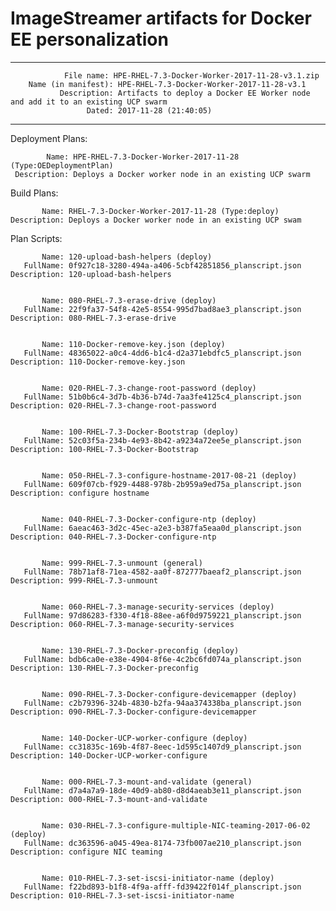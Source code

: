 # ImageStreamer artifacts for Docker EE personalization

--------------------------------------------------------------------------------

	            File name: HPE-RHEL-7.3-Docker-Worker-2017-11-28-v3.1.zip
		Name (in manifest): HPE-RHEL-7.3-Docker-Worker-2017-11-28-v3.1
		       Description: Artifacts to deploy a Docker EE Worker node and add it to an existing UCP swarm 
		             Dated: 2017-11-28 (21:40:05)

--------------------------------------------------------------------------------

Deployment Plans:

	        Name: HPE-RHEL-7.3-Docker-Worker-2017-11-28 (Type:OEDeploymentPlan)
	 Description: Deploys a Docker worker node in an existing UCP swarm

Build Plans:

	       Name: RHEL-7.3-Docker-Worker-2017-11-28 (Type:deploy)
	Description: Deploys a Docker worker node in an existing UCP swam


Plan Scripts:

	       Name: 120-upload-bash-helpers (deploy)
	   FullName: 0f927c18-3280-494a-a406-5cbf42851856_planscript.json
	Description: 120-upload-bash-helpers


	       Name: 080-RHEL-7.3-erase-drive (deploy)
	   FullName: 22f9fa37-54f8-42e5-8554-995d7bad8ae3_planscript.json
	Description: 080-RHEL-7.3-erase-drive


	       Name: 110-Docker-remove-key.json (deploy)
	   FullName: 48365022-a0c4-4dd6-b1c4-d2a371ebdfc5_planscript.json
	Description: 110-Docker-remove-key.json


	       Name: 020-RHEL-7.3-change-root-password (deploy)
	   FullName: 51b0b6c4-3d7b-4b36-b74d-7aa3fe4125c4_planscript.json
	Description: 020-RHEL-7.3-change-root-password


	       Name: 100-RHEL-7.3-Docker-Bootstrap (deploy)
	   FullName: 52c03f5a-234b-4e93-8b42-a9234a72ee5e_planscript.json
	Description: 100-RHEL-7.3-Docker-Bootstrap


	       Name: 050-RHEL-7.3-configure-hostname-2017-08-21 (deploy)
	   FullName: 609f07cb-f929-4488-978b-2b959a9ed75a_planscript.json
	Description: configure hostname


	       Name: 040-RHEL-7.3-Docker-configure-ntp (deploy)
	   FullName: 6aeac463-3d2c-45ec-a2e3-b387fa5eaa0d_planscript.json
	Description: 040-RHEL-7.3-Docker-configure-ntp


	       Name: 999-RHEL-7.3-unmount (general)
	   FullName: 78b71af8-71ea-4582-aa0f-872777baeaf2_planscript.json
	Description: 999-RHEL-7.3-unmount


	       Name: 060-RHEL-7.3-manage-security-services (deploy)
	   FullName: 97d86283-f330-4f18-88ee-a6f0d9759221_planscript.json
	Description: 060-RHEL-7.3-manage-security-services


	       Name: 130-RHEL-7.3-Docker-preconfig (deploy)
	   FullName: bdb6ca0e-e38e-4904-8f6e-4c2bc6fd074a_planscript.json
	Description: 130-RHEL-7.3-Docker-preconfig


	       Name: 090-RHEL-7.3-Docker-configure-devicemapper (deploy)
	   FullName: c2b79396-324b-4830-b2fa-94aa374338ba_planscript.json
	Description: 090-RHEL-7.3-Docker-configure-devicemapper


	       Name: 140-Docker-UCP-worker-configure (deploy)
	   FullName: cc31835c-169b-4f87-8eec-1d595c1407d9_planscript.json
	Description: 140-Docker-UCP-worker-configure


	       Name: 000-RHEL-7.3-mount-and-validate (general)
	   FullName: d7a4a7a9-18de-40d9-ab80-d8d4aeab3e11_planscript.json
	Description: 000-RHEL-7.3-mount-and-validate


	       Name: 030-RHEL-7.3-configure-multiple-NIC-teaming-2017-06-02 (deploy)
	   FullName: dc363596-a045-49ea-8174-73fb007ae210_planscript.json
	Description: configure NIC teaming


	       Name: 010-RHEL-7.3-set-iscsi-initiator-name (deploy)
	   FullName: f22bd893-b1f8-4f9a-afff-fd39422f014f_planscript.json
	Description: 010-RHEL-7.3-set-iscsi-initiator-name


